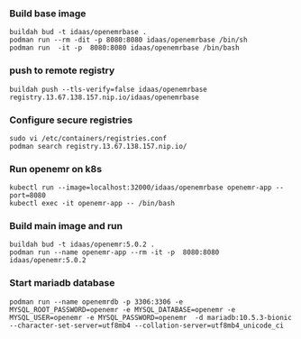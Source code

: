 ### Build base image
```
buildah bud -t idaas/openemrbase .
podman run --rm -dit -p 8080:8080 idaas/openemrbase /bin/sh
podman run  -it -p  8080:8080 idaas/openemrbase /bin/bash
```
### push to remote registry
```
buildah push --tls-verify=false idaas/openemrbase registry.13.67.138.157.nip.io/idaas/openemrbase
```
### Configure secure registries
```
sudo vi /etc/containers/registries.conf
podman search registry.13.67.138.157.nip.io/

```
### Run openemr on k8s
```
kubectl run --image=localhost:32000/idaas/openemrbase openemr-app --port=8080
kubectl exec -it openemr-app -- /bin/bash
```
### Build main image and run 
```
buildah bud -t idaas/openemr:5.0.2 .
podman run --name openemr-app --rm -it -p  8080:8080 idaas/openemr:5.0.2
```

### Start mariadb database 
```
podman run --name openemrdb -p 3306:3306 -e MYSQL_ROOT_PASSWORD=openemr -e MYSQL_DATABASE=openemr -e MYSQL_USER=openemr -e MYSQL_PASSWORD=openemr  -d mariadb:10.5.3-bionic --character-set-server=utf8mb4 --collation-server=utf8mb4_unicode_ci

```